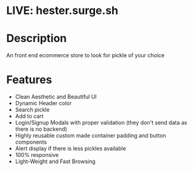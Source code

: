 # LIVE: hester.surge.sh
# Description
An front end ecommerce store to look for pickle of your choice
# Features
- Clean Aesthetic and Beautiful UI
- Dynamic Header color
- Search pickle
- Add to cart
- Login/Signup Modals with proper validation (they don't send data as there is no backend)
- Highly reusable custom made container padding and button components
- Alert display if there is less pickles available 
- 100% responsive
- Light-Weight and Fast Browsing
